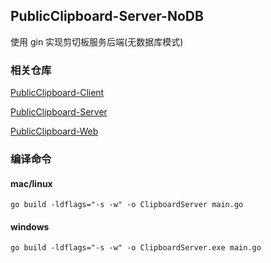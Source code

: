 ## PublicClipboard-Server-NoDB

使用 gin 实现剪切板服务后端(无数据库模式)

### 相关仓库
[PublicClipboard-Client](https://github.com/sxz799/PublicClipboard-Client)

[PublicClipboard-Server](https://github.com/sxz799/PublicClipboard-Server)

[PublicClipboard-Web](https://github.com/sxz799/PublicClipboard-Web)


### 编译命令

#### mac/linux
`go build -ldflags="-s -w" -o ClipboardServer main.go`
#### windows
`go build -ldflags="-s -w" -o ClipboardServer.exe main.go`



